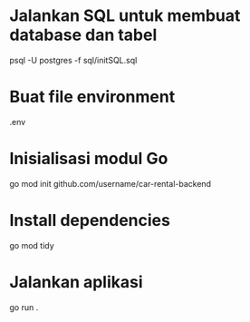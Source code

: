 # Jalankan SQL untuk membuat database dan tabel
psql -U postgres -f sql/initSQL.sql

# Buat file environment
.env

# Inisialisasi modul Go
go mod init github.com/username/car-rental-backend

# Install dependencies
go mod tidy

# Jalankan aplikasi
go run .
